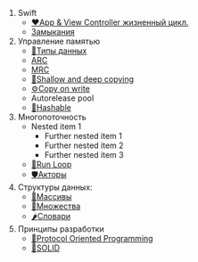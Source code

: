 1. Swift
   - [❤️App & View Controller жизненный цикл.](https://github.com/SomeStay07/iOS-Developer-Roadmap/blob/main/App%20and%20view%20controller%20lifecycle.md)
   - [Замыкания]()
1. Управление памятью
   - [📝Типы данных](https://github.com/SomeStay07/iOS-Developer-Roadmap/blob/main/Data%20type.md)
   - [ARC]()
   - [MRC]()
   - [🔐Shallow and deep copying](https://github.com/SomeStay07/iOS-Developer-Roadmap/blob/main/Shallow%20and%20deep%20copying.md)
   - [⚙️Copy on write](https://github.com/SomeStay07/iOS-Developer-Roadmap/blob/main/Copy%20on%20write.md)
   - Autorelease pool
   - [🎋Hashable](https://github.com/SomeStay07/iOS-Developer-Roadmap/blob/main/Hashable.md)
3. Многопоточность
   - Nested item 1
      - Further nested item 1
      - Further nested item 2
      - Further nested item 3
   - [🔑Run Loop](https://github.com/SomeStay07/iOS-Developer-Roadmap/blob/main/Run%20loops.md)
   - [🛡Акторы](https://github.com/SomeStay07/iOS-Developer-Roadmap/blob/main/Actors.md)
4. Структуры данных:
   - [🥒Массивы]()
   - [🥔Множества]()
   - [🌶Словари]()
6. Принципы разработки
   - [👝Protocol Oriented Programming](https://github.com/SomeStay07/iOS-Developer-Roadmap/blob/main/Protocol%20Oriented%20Programming.md)
   - [🎡SOLID]()
